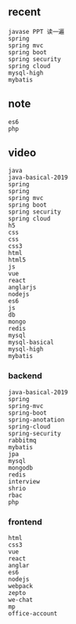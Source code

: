 ## recent

    javase PPT 读一遍
    spring
    spring mvc
    spring boot
    spring security
    spring cloud
    mysql-high
    mybatis

## note

    es6
    php

## video

    java
    java-basical-2019
    spring
    spring
    spring mvc
    spring boot
    spring security
    spring cloud
    h5
    css
    css
    css3
    html
    html5
    js
    vue
    react
    anglarjs
    nodejs
    es6
    js
    db
    mongo
    redis
    mysql
    mysql-basical
    mysql-high
    mybatis

### backend

    java-basical-2019
    spring
    spring-mvc
    spring-boot
    spring-anotation
    spring-cloud
    spring-security
    rabbitmq
    mybatis
    jpa
    mysql
    mongodb
    redis
    interview
    shrio
    rbac
    php

### frontend

    html
    css3
    vue
    react
    anglar
    es6
    nodejs
    webpack
    zepto
    we-chat
    mp
    office-account
